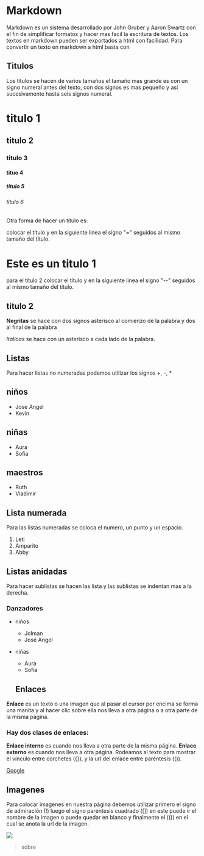 # Markdown

Markdown es un sistema desarrollado por John Gruber y Aaron Swartz  con el fin de simplificar formatos y hacer mas facil la escritura de textos.
Los textos en markdown pueden ser exportados a html con facilidad.
Para convertir un texto en markdown a html basta con 

## Titulos
Los titulos se hacen de varios tamaños 
el tamaño mas grande es con un signo numeral antes del texto, con dos signos es mas pequeño y asi sucesivamente hasta seis signos numeral.
# titulo 1
## titulo 2
### titulo 3
#### tituo 4
##### titulo 5
###### titulo 6

Otra forma de hacer un título es:

colocar el título y en la siguiente linea el signo "=" seguidos al mismo tamaño del título.

Este es un titulo 1
=============


para el titulo 2 colocar el título y en la siguiente linea el signo "--" seguidos al mismo tamaño del título.

titulo 2
--------

**Negritas** se hace con dos signos asterisco al comienzo de la palabra y dos al final de la palabra

*Italicas* se hace con un asterisco a cada lado de la palabra.

## Listas 

Para hacer listas no numeradas podemos utilizar los signos +, -, *

## niños
+ Jose Angel 
+ Kevin

## niñas
- Aura
- Sofia

## maestros
* Ruth
* Vladimir

## Lista numerada
Para las listas numeradas se coloca el numero, un punto y un espacio.

1. Leti
2. Amparito
3. Abby

## Listas anidadas
Para hacer sublistas se hacen las lista y las sublistas se indentan mas a la derecha.

### Danzadores
+ niños
  + Jolman
  + José Angel
+ niñas
  + Aura
  + Sofia
  
  ## Enlaces

**Enlace** es un texto o una imagen que al pasar el cursor por encima se forma una manita y al hacer clic sobre ella nos lleva a otra página o a otra parte de la misma página.

### Hay dos clases de enlaces:

**Enlace interno** es cuando nos lleva a otra parte de la misma página. 
**Enlace externo** es cuando nos lleva a otra página.
Rodeamos al texto para mostrar el vínculo entre corchetes ({}), y la url del enlace entre paréntesis (()).

[Google](https://www.google.com.co/)

## Imagenes

Para colocar imagenes en nuestra página debemos utilizar primero el signo de admiración (!) luego el signo parentesis cuadrado ([]) en este puede ir el nombre de la imagen o puede quedar en blanco y finalmente el (()) en el cual se anota la url de la imagen.

![](https://i0.wp.com/www.dondeir.com/wp-content/uploads/2017/02/destinos-con-paisajes-escondidos-en-mexico-12.jpg?ssl=1)
  
  > sobre
  
  
